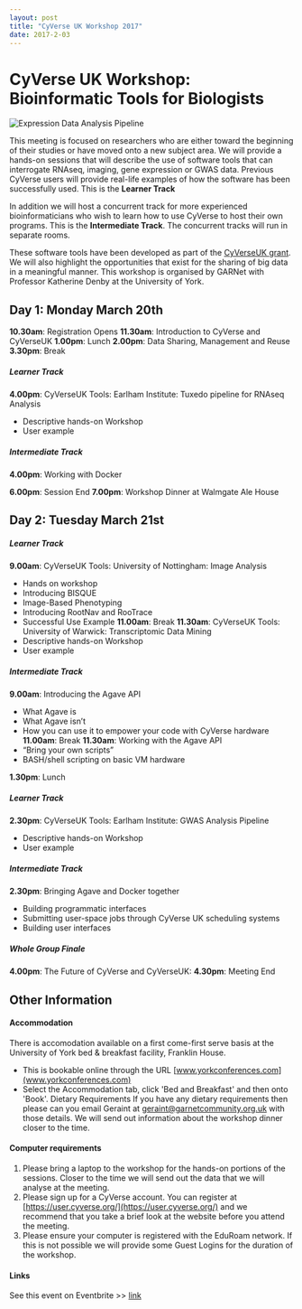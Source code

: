 ```yaml
---
layout: post
title: "CyVerse UK Workshop 2017"
date: 2017-2-03
---
```


# CyVerse UK Workshop: Bioinformatic Tools for Biologists

![Expression Data Analysis Pipeline](https://cyversewarwick.github.io/images/Workshop_2017.png)


This meeting is focused on researchers who are either toward the beginning of their studies or have moved onto a new subject area. We will provide a hands-on sessions that will describe the use of software tools that can interrogate RNAseq, imaging, gene expression or GWAS data. Previous CyVerse users will provide real-life examples of how the software has been successfully used. This is the **Learner Track**

In addition we will host a concurrent track for more experienced bioinformaticians who wish to learn how to use CyVerse to host their own programs. This is the **Intermediate Track**. The concurrent tracks will run in separate rooms.

These software tools have been developed as part of the [CyVerseUK grant](http://www.cyverseuk.org). We will also highlight the opportunities that exist for the sharing of big data in a meaningful manner.
This workshop is organised by GARNet with Professor Katherine Denby at the University of York.

## Day 1: Monday March 20th
**10.30am**: Registration Opens
**11.30am**: Introduction to CyVerse and CyVerseUK
**1.00pm**: Lunch
**2.00pm**: Data Sharing, Management and Reuse	
**3.30pm**: Break

##### Learner Track
**4.00pm**: CyVerseUK Tools: Earlham Institute: Tuxedo pipeline for RNAseq Analysis
- Descriptive hands-on Workshop
- User example

##### Intermediate Track
**4.00pm**: Working with Docker

**6.00pm**: Session End
**7.00pm**: Workshop Dinner at Walmgate Ale House

## Day 2: Tuesday March 21st
##### Learner Track
**9.00am**: CyVerseUK Tools: University of Nottingham: Image Analysis
- Hands on workshop
- Introducing BISQUE
- Image-Based Phenotyping
- Introducing RootNav and RooTrace
- Successful Use Example
**11.00am**: Break
**11.30am**: CyVerseUK Tools: University of Warwick: Transcriptomic Data Mining
- Descriptive hands-on Workshop
- User example

##### Intermediate Track
**9.00am**: Introducing the Agave API
- What Agave is
- What Agave isn’t
- How you can use it to empower your code with CyVerse hardware
**11.00am**: Break
**11.30am**: Working with the Agave API
- “Bring your own scripts”
- BASH/shell scripting on basic VM hardware

**1.30pm**: Lunch

##### Learner Track
**2.30pm**: CyVerseUK Tools: Earlham Institute: GWAS Analysis Pipeline
- Descriptive hands-on Workshop
- User example

##### Intermediate Track
**2.30pm**: Bringing Agave and Docker together
- Building programmatic interfaces
- Submitting user-space jobs through CyVerse UK scheduling systems
- Building user interfaces

##### Whole Group Finale
**4.00pm**:	The Future of CyVerse and CyVerseUK:
**4.30pm**:	Meeting End

## Other Information
#### Accommodation
There is accomodation available on a first come-first serve basis at the University of York bed & breakfast facility, Franklin House.
- This is bookable online through the URL [www.yorkconferences.com](www.yorkconferences.com)
- Select the Accommodation tab, click 'Bed and Breakfast' and then onto 'Book'.
Dietary Requirements
If you have any dietary requirements then please can you email Geraint at geraint@garnetcommunity.org.uk with those details. We will send out information about the workshop dinner closer to the time.

#### Computer requirements
1. Please bring a laptop to the workshop for the hands-on portions of the sessions. Closer to the time we will send out the data that we will analyse at the meeting.
2. Please sign up for a CyVerse account. You can register at [https://user.cyverse.org/](https://user.cyverse.org/) and we recommend that you take a brief look at the website before you attend the meeting.
3. Please ensure your computer is registered with the EduRoam network. If this is not possible we will provide some Guest Logins for the duration of the workshop.


#### Links
See this event on Eventbrite >> [link](https://www.eventbrite.co.uk/e/cyverseuk-workshop-tickets-29982258743)
